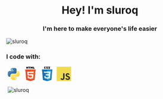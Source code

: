 <h1 align="center">Hey! I'm sluroq</h1>
<h3 align="center">I'm here to make everyone's life easier</h3>

<p align="left"> <img src="https://komarev.com/ghpvc/?username=sluroq&label=Profile%20views&color=4911b3&style=plastic" alt="sluroq" /> </p>

<h3 align="left">I code with:</h3>
<div style="display: flex; align-items: center;">
  <img src="https://raw.githubusercontent.com/devicons/devicon/master/icons/python/python-original.svg" alt="python" width="40" height="40" style="margin-right: 5px;">
  <img src="https://raw.githubusercontent.com/devicons/devicon/master/icons/html5/html5-original-wordmark.svg" alt="html5" width="40" height="40" style="margin-right: 5px;">
  <img src="https://raw.githubusercontent.com/devicons/devicon/master/icons/css3/css3-original-wordmark.svg" alt="css3" width="40" height="40" style="margin-right: 5px;">
  <img src="https://raw.githubusercontent.com/devicons/devicon/master/icons/javascript/javascript-original.svg" alt="javascript" width="40" height="40">
</div>

<p>&nbsp;<img align="center" src="https://github-readme-stats.vercel.app/api?username=sluroq&show_icons=true&theme=midnight-purple&locale=en" alt="sluroq" /></p>

